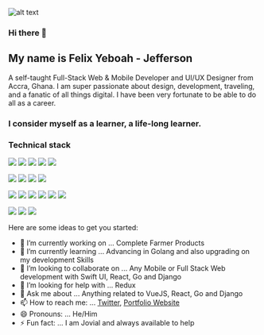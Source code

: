 ![alt text](https://i.imgur.com/gGydeDF.jpg "Banner Image")

### Hi there 👋

## My name is Felix Yeboah - Jefferson
A self-taught Full-Stack Web & Mobile Developer and UI/UX Designer from Accra, Ghana. I am super passionate about design, development, traveling, and a fanatic of all things digital. I have been very fortunate to be able to do all as a career.

### I consider myself as a learner, a life-long learner.

### Technical stack

![](https://img.shields.io/badge/JavaScript-F7DF1E?style=for-the-badge&logo=javascript&logoColor=black) ![](https://img.shields.io/badge/TypeScript-007ACC?style=for-the-badge&logo=typescript&logoColor=white) ![](https://img.shields.io/badge/React-20232A?style=for-the-badge&logo=react&logoColor=61DAFB) ![](https://img.shields.io/badge/Next--JS-1F262C?style=for-the-badge&logo=next.js&logoColor=white) ![](https://img.shields.io/badge/Redux-593D88?style=for-the-badge&logo=redux&logoColor=white)

![](https://img.shields.io/badge/Ant_Design-DA595E?style=for-the-badge&logo=ant-design&logoColor=white) ![](https://img.shields.io/badge/Material--UI-0081CB?style=for-the-badge&logo=material-ui&logoColor=white) ![](https://img.shields.io/badge/Tailwind_CSS-4EADC9?style=for-the-badge&logo=tailwind-css&logoColor=white) ![](https://img.shields.io/badge/styled--components-DB7093?style=for-the-badge&logo=styled-components&logoColor=white)

![](https://img.shields.io/badge/Apollo--Client-000000?style=for-the-badge&logo=apollo-client&logoColor=000000) ![](https://img.shields.io/badge/Node.js-43853D?style=for-the-badge&logo=node.js&logoColor=white) ![](https://img.shields.io/badge/Express.js-7E7E7E?style=for-the-badge&logo=express&logoColor=white) ![](https://img.shields.io/badge/Apollo_Server-000000?style=for-the-badge&logo=apollo-server&logoColor=white) ![](https://img.shields.io/badge/Firebase-F7CC50?style=for-the-badge&logo=firebase&logoColor=white) ![](https://img.shields.io/badge/Google_Cloud-4285F4?style=for-the-badge&logo=google-cloud&logoColor=white)

![](https://img.shields.io/badge/Jest-8E475B?style=for-the-badge&logo=jest&logoColor=white) ![](https://img.shields.io/badge/Cypress-24262D?style=for-the-badge&logo=cypress&logoColor=white) ![](https://img.shields.io/badge/Postman-E67045?style=for-the-badge&logo=postman&logoColor=white)

Here are some ideas to get you started:

- 🔭 I’m currently working on ... Complete Farmer Products
- 🌱 I’m currently learning ... Advancing in Golang and also upgrading on my development Skills
- 👯 I’m looking to collaborate on ... Any Mobile or Full Stack Web development with Swift UI, React, Go and Django
- 🤔 I’m looking for help with ... Redux
- 💬 Ask me about ... Anything related to VueJS, React, Go and Django
- 📫 How to reach me: ... [Twitter](https://twitter.com/sudocode_), [Portfolio Website](https://felixyeboah.dev)
- 😄 Pronouns: ... He/Him
- ⚡ Fun fact: ... I am Jovial and always available to help

